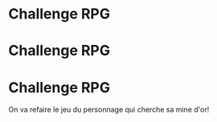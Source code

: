 # Challenge RPG

# Challenge RPG

# Challenge RPG

On va refaire le jeu du personnage qui cherche sa mine d'or!
